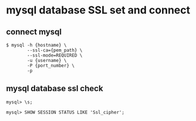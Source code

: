 
# mysql database SSL set and connect

## connect mysql

```
$ mysql -h {hostname} \
		--ssl-ca={pem_path} \
		--ssl-mode=REQUIRED \
		-u {username} \
		-P {port_number} \
		-p
```


## mysql database ssl check

```
mysql> \s;

mysql> SHOW SESSION STATUS LIKE 'Ssl_cipher';
```
